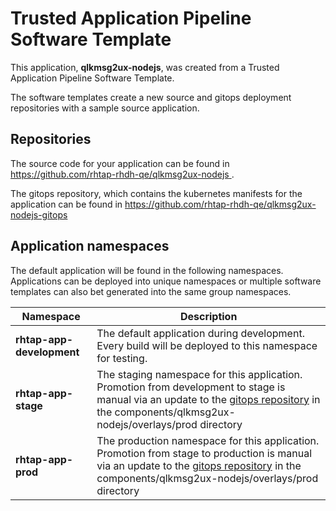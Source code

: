 # Trusted Application Pipeline Software Template

This application, **qlkmsg2ux-nodejs**, was created from a Trusted Application Pipeline Software Template.

The software templates create a new source and gitops deployment repositories with a sample source application. 

## Repositories

The source code for your application can be found in [https://github.com/rhtap-rhdh-qe/qlkmsg2ux-nodejs ](https://github.com/rhtap-rhdh-qe/qlkmsg2ux-nodejs ).
 
The gitops repository, which contains the kubernetes manifests for the application can be found in 
[https://github.com/rhtap-rhdh-qe/qlkmsg2ux-nodejs-gitops ](https://github.com/rhtap-rhdh-qe/qlkmsg2ux-nodejs-gitops ) 

## Application namespaces 

The default application will be found in the following namespaces. Applications can be deployed into unique namespaces or multiple software templates can also bet generated into the same group namespaces.  

|  Namespace   |  Description   |  
| -------- | -------- |   
| **rhtap-app-development** | The default application during development. Every build will be deployed to this namespace for testing. | 
| **rhtap-app-stage** | The staging namespace for this application. Promotion from development to stage is manual via an update to the [gitops repository](https://github.com/rhtap-rhdh-qe/qlkmsg2ux-nodejs-gitops ) in the components/qlkmsg2ux-nodejs/overlays/prod directory |  
| **rhtap-app-prod** | The production namespace for this application. Promotion from stage to production is manual via an update to the [gitops repository](https://github.com/rhtap-rhdh-qe/qlkmsg2ux-nodejs-gitops ) in the components/qlkmsg2ux-nodejs/overlays/prod directory | 
